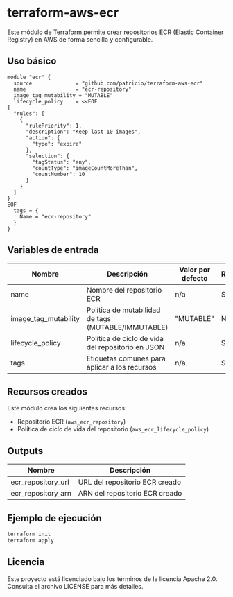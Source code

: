 # terraform-aws-ecr

Este módulo de Terraform permite crear repositorios ECR (Elastic Container Registry) en AWS de forma sencilla y configurable.

## Uso básico

```hcl
module "ecr" {
  source              = "github.com/patricio/terraform-aws-ecr"
  name                = "ecr-repository"
  image_tag_mutability = "MUTABLE"
  lifecycle_policy    = <<EOF
{
  "rules": [
    {
      "rulePriority": 1,
      "description": "Keep last 10 images",
      "action": {
        "type": "expire"
      },
      "selection": {
        "tagStatus": "any",
        "countType": "imageCountMoreThan",
        "countNumber": 10
      }
    }
  ]
}
EOF
  tags = {
    Name = "ecr-repository"
  }
}
```

## Variables de entrada

| Nombre              | Descripción                                      | Valor por defecto | Requerido |
| ------------------- | ------------------------------------------------ | ----------------- | --------- |
| name                | Nombre del repositorio ECR                       | n/a               | Sí        |
| image_tag_mutability| Política de mutabilidad de tags (MUTABLE/IMMUTABLE) | "MUTABLE"      | No        |
| lifecycle_policy    | Política de ciclo de vida del repositorio en JSON | n/a              | Sí        |
| tags                | Etiquetas comunes para aplicar a los recursos    | n/a               | Sí        |

## Recursos creados

Este módulo crea los siguientes recursos:

- Repositorio ECR (`aws_ecr_repository`)
- Política de ciclo de vida del repositorio (`aws_ecr_lifecycle_policy`)

## Outputs

| Nombre             | Descripción                           |
| ------------------ | ------------------------------------- |
| ecr_repository_url | URL del repositorio ECR creado        |
| ecr_repository_arn | ARN del repositorio ECR creado        |

## Ejemplo de ejecución

```bash
terraform init
terraform apply
```

## Licencia

Este proyecto está licenciado bajo los términos de la licencia Apache 2.0. Consulta el archivo LICENSE para más detalles. 